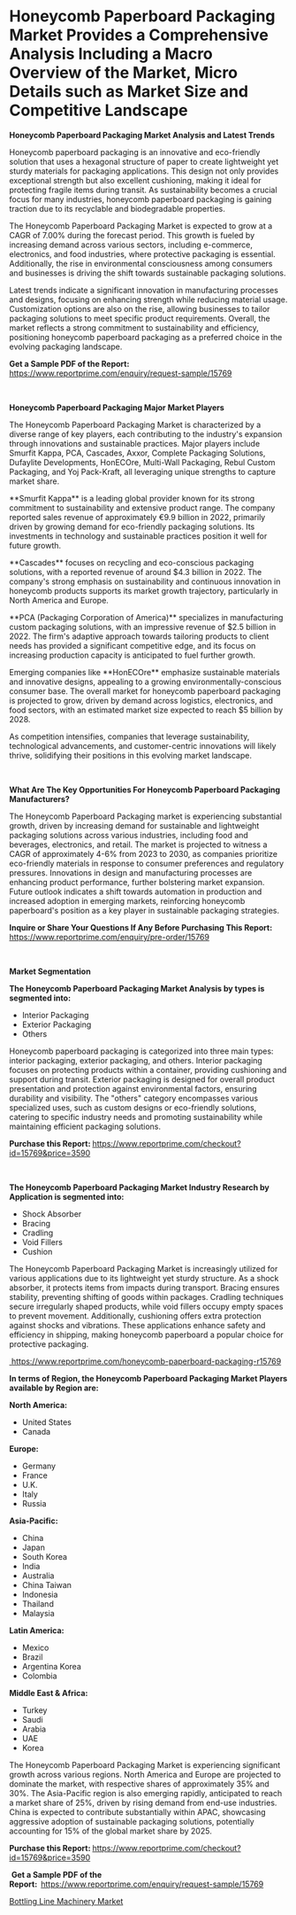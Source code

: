 <p><h1>Honeycomb Paperboard Packaging Market Provides a Comprehensive Analysis Including a Macro Overview of the Market, Micro Details such as Market Size and Competitive Landscape</h1></p><p><strong>Honeycomb Paperboard Packaging Market Analysis and Latest Trends</strong></p>
<p><p>Honeycomb paperboard packaging is an innovative and eco-friendly solution that uses a hexagonal structure of paper to create lightweight yet sturdy materials for packaging applications. This design not only provides exceptional strength but also excellent cushioning, making it ideal for protecting fragile items during transit. As sustainability becomes a crucial focus for many industries, honeycomb paperboard packaging is gaining traction due to its recyclable and biodegradable properties.</p><p>The Honeycomb Paperboard Packaging Market is expected to grow at a CAGR of 7.00% during the forecast period. This growth is fueled by increasing demand across various sectors, including e-commerce, electronics, and food industries, where protective packaging is essential. Additionally, the rise in environmental consciousness among consumers and businesses is driving the shift towards sustainable packaging solutions. </p><p>Latest trends indicate a significant innovation in manufacturing processes and designs, focusing on enhancing strength while reducing material usage. Customization options are also on the rise, allowing businesses to tailor packaging solutions to meet specific product requirements. Overall, the market reflects a strong commitment to sustainability and efficiency, positioning honeycomb paperboard packaging as a preferred choice in the evolving packaging landscape.</p></p>
<p><strong>Get a Sample PDF of the Report:&nbsp;</strong> <a href="https://www.reportprime.com/enquiry/request-sample/15769?utm_campaign=2248&utm_medium=2&utm_source=Github&utm_content=ia&utm_term=20032025&utm_id=honeycomb-paperboard-packaging">https://www.reportprime.com/enquiry/request-sample/15769</a></p>
<p>&nbsp;</p>
<p><strong>Honeycomb Paperboard Packaging Major Market Players</strong></p>
<p><p>The Honeycomb Paperboard Packaging Market is characterized by a diverse range of key players, each contributing to the industry's expansion through innovations and sustainable practices. Major players include Smurfit Kappa, PCA, Cascades, Axxor, Complete Packaging Solutions, Dufaylite Developments, HonECOre, Multi-Wall Packaging, Rebul Custom Packaging, and Yoj Pack-Kraft, all leveraging unique strengths to capture market share.</p><p>**Smurfit Kappa** is a leading global provider known for its strong commitment to sustainability and extensive product range. The company reported sales revenue of approximately €9.9 billion in 2022, primarily driven by growing demand for eco-friendly packaging solutions. Its investments in technology and sustainable practices position it well for future growth.</p><p>**Cascades** focuses on recycling and eco-conscious packaging solutions, with a reported revenue of around $4.3 billion in 2022. The company's strong emphasis on sustainability and continuous innovation in honeycomb products supports its market growth trajectory, particularly in North America and Europe.</p><p>**PCA (Packaging Corporation of America)** specializes in manufacturing custom packaging solutions, with an impressive revenue of $2.5 billion in 2022. The firm's adaptive approach towards tailoring products to client needs has provided a significant competitive edge, and its focus on increasing production capacity is anticipated to fuel further growth.</p><p>Emerging companies like **HonECOre** emphasize sustainable materials and innovative designs, appealing to a growing environmentally-conscious consumer base. The overall market for honeycomb paperboard packaging is projected to grow, driven by demand across logistics, electronics, and food sectors, with an estimated market size expected to reach $5 billion by 2028.</p><p>As competition intensifies, companies that leverage sustainability, technological advancements, and customer-centric innovations will likely thrive, solidifying their positions in this evolving market landscape.</p></p>
<p>&nbsp;</p>
<p><strong>What Are The Key Opportunities For Honeycomb Paperboard Packaging Manufacturers?</strong></p>
<p><p>The Honeycomb Paperboard Packaging market is experiencing substantial growth, driven by increasing demand for sustainable and lightweight packaging solutions across various industries, including food and beverages, electronics, and retail. The market is projected to witness a CAGR of approximately 4-6% from 2023 to 2030, as companies prioritize eco-friendly materials in response to consumer preferences and regulatory pressures. Innovations in design and manufacturing processes are enhancing product performance, further bolstering market expansion. Future outlook indicates a shift towards automation in production and increased adoption in emerging markets, reinforcing honeycomb paperboard's position as a key player in sustainable packaging strategies.</p></p>
<p><strong>Inquire or Share Your Questions If Any Before Purchasing This Report:</strong> <a href="https://www.reportprime.com/enquiry/pre-order/15769?utm_campaign=2248&utm_medium=2&utm_source=Github&utm_content=ia&utm_term=20032025&utm_id=honeycomb-paperboard-packaging">https://www.reportprime.com/enquiry/pre-order/15769</a></p>
<p>&nbsp;</p>
<p><strong>Market Segmentation</strong></p>
<p><strong>The Honeycomb Paperboard Packaging Market Analysis by types is segmented into:</strong></p>
<p><ul><li>Interior Packaging</li><li>Exterior Packaging</li><li>Others</li></ul></p>
<p><p>Honeycomb paperboard packaging is categorized into three main types: interior packaging, exterior packaging, and others. Interior packaging focuses on protecting products within a container, providing cushioning and support during transit. Exterior packaging is designed for overall product presentation and protection against environmental factors, ensuring durability and visibility. The "others" category encompasses various specialized uses, such as custom designs or eco-friendly solutions, catering to specific industry needs and promoting sustainability while maintaining efficient packaging solutions.</p></p>
<p><strong>Purchase this Report:&nbsp;</strong><a href="https://www.reportprime.com/checkout?id=15769&price=3590&utm_campaign=2248&utm_medium=2&utm_source=Github&utm_content=ia&utm_term=20032025&utm_id=honeycomb-paperboard-packaging">https://www.reportprime.com/checkout?id=15769&price=3590</a></p>
<p>&nbsp;</p>
<p><strong>The Honeycomb Paperboard Packaging Market Industry Research by Application is segmented into:</strong></p>
<p><ul><li>Shock Absorber</li><li>Bracing</li><li>Cradling</li><li>Void Fillers</li><li>Cushion</li></ul></p>
<p><p>The Honeycomb Paperboard Packaging Market is increasingly utilized for various applications due to its lightweight yet sturdy structure. As a shock absorber, it protects items from impacts during transport. Bracing ensures stability, preventing shifting of goods within packages. Cradling techniques secure irregularly shaped products, while void fillers occupy empty spaces to prevent movement. Additionally, cushioning offers extra protection against shocks and vibrations. These applications enhance safety and efficiency in shipping, making honeycomb paperboard a popular choice for protective packaging.</p></p>
<p><a href="https://www.reportprime.com/honeycomb-paperboard-packaging-r15769?utm_campaign=2248&utm_medium=2&utm_source=Github&utm_content=ia&utm_term=20032025&utm_id=honeycomb-paperboard-packaging">&nbsp;https://www.reportprime.com/honeycomb-paperboard-packaging-r15769</a></p>
<p><strong>In terms of Region, the Honeycomb Paperboard Packaging Market Players available by Region are:</strong></p>
<p>
    <p> <strong> North America: </strong>
        <ul>
            <li>United States</li>
            <li>Canada</li>
        </ul>
        </p> 
    <p> <strong> Europe: </strong>
        <ul>
            <li>Germany</li>
            <li>France</li>
            <li>U.K.</li>
            <li>Italy</li>
            <li>Russia</li>
        </ul>
        </p> 
    <p> <strong> Asia-Pacific: </strong>
        <ul>
            <li>China</li>
            <li>Japan</li>
            <li>South Korea</li>
            <li>India</li>
            <li>Australia</li>
            <li>China Taiwan</li>
            <li>Indonesia</li>
            <li>Thailand</li>
            <li>Malaysia</li>
        </ul>
        </p> 
    <p> <strong> Latin America: </strong>
        <ul>
            <li>Mexico</li>
            <li>Brazil</li>
            <li>Argentina Korea</li>
            <li>Colombia</li>
        </ul>
        </p> 
    <p> <strong> Middle East & Africa: </strong>
        <ul>
            <li>Turkey</li>
            <li>Saudi</li>
            <li>Arabia</li>
            <li>UAE</li>
            <li>Korea</li>
        </ul>
    </p>
    </p>
<p><p>The Honeycomb Paperboard Packaging Market is experiencing significant growth across various regions. North America and Europe are projected to dominate the market, with respective shares of approximately 35% and 30%. The Asia-Pacific region is also emerging rapidly, anticipated to reach a market share of 25%, driven by rising demand from end-use industries. China is expected to contribute substantially within APAC, showcasing aggressive adoption of sustainable packaging solutions, potentially accounting for 15% of the global market share by 2025.</p></p>
<p><strong>Purchase this Report: </strong><a href="https://www.reportprime.com/checkout?id=15769&price=3590&utm_campaign=2248&utm_medium=2&utm_source=Github&utm_content=ia&utm_term=20032025&utm_id=honeycomb-paperboard-packaging">https://www.reportprime.com/checkout?id=15769&price=3590</a></p>
<p>&nbsp;<strong>Get a Sample PDF of the Report:&nbsp;&nbsp;</strong><a href="https://www.reportprime.com/enquiry/request-sample/15769?utm_campaign=2248&utm_medium=2&utm_source=Github&utm_content=ia&utm_term=20032025&utm_id=honeycomb-paperboard-packaging">https://www.reportprime.com/enquiry/request-sample/15769</a></p>
<p><strong></strong></p>
<p><p><a href="https://github.com/ritooesiaba/Market-Research-Report-List-1/blob/main/bottling-line-machinery-market.md?utm_campaign=2248&utm_medium=2&utm_source=Github&utm_content=ia&utm_term=20032025&utm_id=honeycomb-paperboard-packaging">Bottling Line Machinery Market</a></p></p>